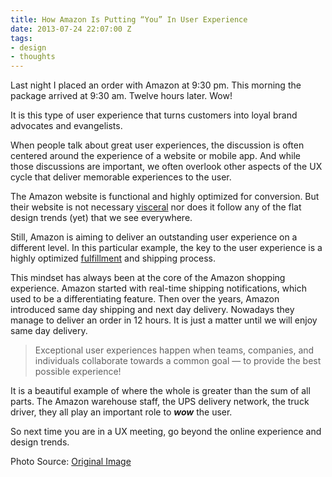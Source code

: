 ```yaml
---
title: How Amazon Is Putting “You” In User Experience
date: 2013-07-24 22:07:00 Z
tags:
- design
- thoughts
---
```


Last night I placed an order with Amazon at 9:30 pm. This morning the package arrived at 9:30 am. Twelve hours later. Wow!

It is this type of user experience that turns customers into loyal brand advocates and evangelists.

When people talk about great user experiences, the discussion is often centered around the experience of a website or mobile app. And while those discussions are important, we often overlook other aspects of the UX cycle that deliver memorable experiences to the user.

The Amazon website is functional and highly optimized for conversion. But their website is not necessary [visceral](http://mysterioustrousers.com/news/2013/3/25/visceral-apps-and-you) nor does it follow any of the flat design trends (yet) that we see everywhere.

Still, Amazon is aiming to deliver an outstanding user experience on a different level. In this particular example, the key to the user experience is a highly optimized [fulfillment](http://www.huffingtonpost.com/2012/12/04/amazon-warehouse-photos_n_2238828.html) and shipping process.

This mindset has always been at the core of the Amazon shopping experience. Amazon started with real-time shipping notifications, which used to be a differentiating feature. Then over the years, Amazon introduced same day shipping and next day delivery. Nowadays they manage to deliver an order in 12 hours. It is just a matter until we will enjoy same day delivery.

> Exceptional user experiences happen when teams, companies, and individuals collaborate towards a common goal — to provide the best possible experience!

It is a beautiful example of where the whole is greater than the sum of all parts. The Amazon warehouse staff, the UPS delivery network, the truck driver, they all play an important role to ***wow*** the user.

So next time you are in a UX meeting, go beyond the online experience and design trends.

<span class="footnote">Photo Source: <a href="http://i.huffpost.com/gen/889591/thumbs/o-AMAZON-WAREHOUSES-facebook.jpg" title="Amazon's Warehouses Truly Boggle The Mind" target="_blank">Original Image</a><span>
